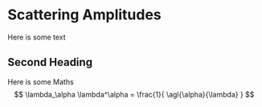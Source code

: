 
# Scattering Amplitudes
Here is some text

## Second Heading
Here is some Maths
$$
  \lambda_\alpha \lambda^\alpha = \frac{1}{ \agl{\alpha}{\lambda} }
$$
